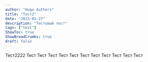 ```yaml
---
author: "Hugo Authors"
title: "Тест2"
date: "2023-03-27"
description: "Тестовый пост"
tags: ["test"]
ShowToc: true
ShowBreadCrumbs: true
draft: false
---
```


Тест2222 Тест Тест Тест Тест Тест Тест Тест Тест Тест Тест Тест
